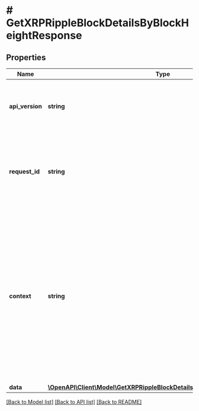 # # GetXRPRippleBlockDetailsByBlockHeightResponse

## Properties

Name | Type | Description | Notes
------------ | ------------- | ------------- | -------------
**api_version** | **string** | Specifies the version of the API that incorporates this endpoint. |
**request_id** | **string** | Defines the ID of the request. The &#x60;requestId&#x60; is generated by Crypto APIs and it&#39;s unique for every request. |
**context** | **string** | In batch situations the user can use the context to correlate responses with requests. This property is present regardless of whether the response was successful or returned as an error. &#x60;context&#x60; is specified by the user. | [optional]
**data** | [**\OpenAPI\Client\Model\GetXRPRippleBlockDetailsByBlockHeightResponseData**](GetXRPRippleBlockDetailsByBlockHeightResponseData.md) |  |

[[Back to Model list]](../../README.md#models) [[Back to API list]](../../README.md#endpoints) [[Back to README]](../../README.md)
